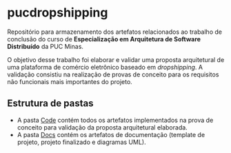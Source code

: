 # pucdropshipping
Repositório para armazenamento dos artefatos relacionados ao trabalho de conclusão do curso de **Especialização em Arquitetura de Software Distribuído** da PUC Minas.

O objetivo desse trabalho foi elaborar e validar uma proposta arquitetural de uma plataforma de comércio eletrônico baseado em *dropshipping*. A validação consistiu na realização de provas de conceito para os requisitos não funcionais mais importantes do projeto.

## Estrutura de pastas
- A pasta [Code](./Code) contém todos os artefatos implementados na prova de conceito para validação da proposta arquitetural elaborada.
- A pasta [Docs](./Docs) contém os artefatos de documentação (template de projeto, projeto finalizado e diagramas UML).
